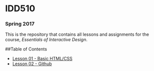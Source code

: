 # IDD510
### Spring 2017

This is the repository that contains all lessons and assignments for the course, _Essentials of Interactive Design_. 

##Table of Contents

* [Lesson 01 - Basic HTML/CSS](/Lessons/Lesson01/Lesson01.md)
* [Lesson 02 - Github](/Lessons/Lesson02/Lesson02.md)


